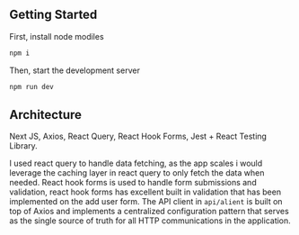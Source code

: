 ## Getting Started

First, install node modiles

```bash
npm i
```

Then, start the development server

```bash
npm run dev
```

## Architecture

Next JS, Axios, React Query, React Hook Forms, Jest + React Testing Library.

I used react query to handle data fetching, as the app scales i would leverage the caching layer in react query to only fetch the data when needed.
React hook forms is used to handle form submissions and validation, react hook forms has excellent built in validation that has been implemented on the add user form.
The API client in `api/alient` is built on top of Axios and implements a centralized configuration pattern that serves as the single source of truth for all HTTP communications in the application.
